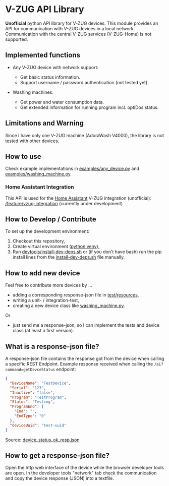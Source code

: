 # V-ZUG API Library

**Unofficial** python API library for V-ZUG devices. This module provides an API for communication with V-ZUG devices in a local network. Communication with the central V-ZUG services (V-ZUG-Home) is not supported.

## Implemented functions

* Any V-ZUG device with network support:
  * Get basic status information.
  * Support username / password authentication (not tested yet).

* Washing machines:
  * Get power and water consumption data.
  * Get extended information for running program incl. optiDos status. 

## Limitations and Warning
Since I have only one V-ZUG machine (AdoraWash V4000), the library is not tested with other devices.

## How to use
Check example implementations in [examples/any_device.py](examples/any_device.py) and [examples/washing_machine.py](examples/washing_machine.py).

### Home Assistant Integration
This API is used for the [Home Assistant](https://www.home-assistant.io/) V-ZUG integration (unofficial): [/feature/vzug-integration](https://github.com/mico-micic/core/tree/feature/vzug-integration) (currently under development)

## How to Develop / Contribute
To set up the development environment:

1. Checkout this repository,
2. Create virtual environment ([python venv](https://docs.python.org/3/library/venv.html)),
3. Run [devtools/install-dev-deps.sh](devtools/install-dev-deps.sh) or (if you don't have bash) run the pip install lines from the [install-dev-deps.sh](devtools/install-dev-deps.sh) file manually.

## How to add new device
Feel free to contribute more devices by ...
* adding a corresponding response-json file in [test/resources](test/resources),
* writing a unit- / integration-test,
* creating a new device class like [washing_machine.py](vzug/washing_machine.py).

Or
* just send me a response-json, so I can implement the tests and device class (at least a first version).

## What is a response-json file?
A response-json file contains the response got from the device when calling a specific REST Endpoint. Example response received when calling the `/ai?command=getDevceStatus` endpoint: 

```json
{
  "DeviceName": "TestDevice",
  "Serial": "123",
  "Inactive": "false",
  "Program": "TestProgram",
  "Status": "Testing",
  "ProgramEnd": {
    "End": "",
    "EndType": "0"
  },
  "deviceUuid": "test-uuid"
}
```
Source: [device_status_ok_resp.json](test/resources/device_status_ok_resp.json)

## How to get a response-json file?
Open the http web interface of the device while the browser developer tools are open. In the developer tools "network" tab check the communication and copy the device response (JSON) into a textfile. 